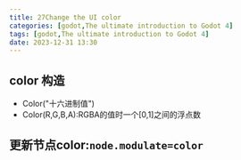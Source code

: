 ```yaml
---
title: 27Change the UI color
categories: [godot,The ultimate introduction to Godot 4]
tags: [godot,The ultimate introduction to Godot 4]
date: 2023-12-31 13:30
---
```


## color 构造
- Color("十六进制值")
- Color(R,G,B,A):RGBA的值时一个[0,1]之间的浮点数
## 更新节点color:`node.modulate=color`

